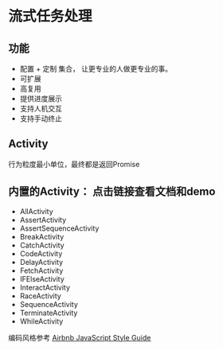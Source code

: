 # 流式任务处理
## 功能
* 配置 + 定制 集合， 让更专业的人做更专业的事。
* 可扩展
* 高复用
* 提供进度展示
* 支持人机交互
* 支持手动终止

## Activity
行为粒度最小单位，最终都是返回Promise

## 内置的Activity： 点击链接查看文档和demo  
* AllActivity   
* AssertActivity   
* AssertSequenceActivity
* BreakActivity
* CatchActivity
* CodeActivity
* DelayActivity
* FetchActivity
* IFElseActivity
* InteractActivity
* RaceActivity
* SequenceActivity
* TerminateActivity
* WhileActivity

编码风格参考
[Airbnb JavaScript Style Guide](https://github.com/airbnb/javascript)



